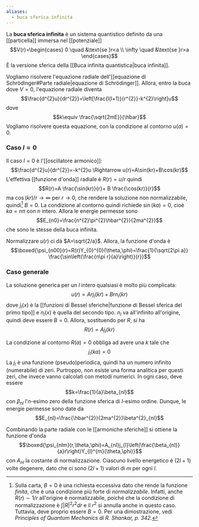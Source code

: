 ```yaml
---
aliases:
  - buca sferica infinita
---
```

La **buca sferica infinita** è un sistema quantistico definito da una [[particella]] immersa nel [[potenziale]]
$$V(r)=\begin{cases}
0 \quad &\text{se }r<a \\
\infty \quad &\text{se }r>a
\end{cases}$$
È la versione sferica della [[Buca infinita quantistica|buca infinita]].

Vogliamo risolvere l'equazione radiale dell'[[equazione di Schrödinger#Parte radiale|equazione di Schrödinger]]. Allora, entro la buca dove $V=0$, l'equazione radiale diventa
$$\frac{d^{2}u}{dr^{2}}=\left[\frac{l(l+1)}{r^{2}}-k^{2}\right]u$$
dove
$$k\equiv \frac{\sqrt{2mE}}{\hbar}$$
Vogliamo risolvere questa equazione, con la condizione al contorno $u(a)=0$.
### Caso $l=0$
Il caso $l=0$ è l'[[oscillatore armonico]]:
$$\frac{d^{2}u}{dr^{2}}=-k^{2}u \Rightarrow u(r)=A\sin(kr)+B\cos(kr)$$
L'effettiva [[funzione d'onda]] radiale è $R(r)=u/r$ quindi
$$R(r)=A \frac{\sin(kr)}{r}+ B \frac{\cos(kr)}{r}$$
ma $\cos(kr)/r \rightarrow \infty$ per $r \rightarrow 0$, che rendere la soluzione non normalizzabile, quindi[^1] $B=0$. La condizione al contorno quindi richiede $\sin(ka)=0$, cioè $ka=n\pi$ con $n$ intero. Allora le energie permesse sono
$$E_{n0}=\frac{n^{2}\pi^{2}\hbar^{2}}{2ma^{2}}$$
che sono le stesse della buca infinita.

Normalizzare $u(r)$ ci dà $A=\sqrt{2/a}$. Allora, la funzione d'onda è
$$\boxed{\psi_{n00}(r)=R(r)Y_{0}^{0}(\theta,\phi)=\frac{1}{\sqrt{2\pi a}} \frac{\sin\left(\frac{n\pi r}{a}\right)}{r}}$$
### Caso generale
La soluzione generica per un $l$ intero qualsiasi è molto più complicata:
$$u(r)=Arj_{l}(kr)+Brn_{l}(kr)$$
dove $j_{l}(x)$ è la [[funzioni di Bessel sferiche|funzione di Bessel sferica del primo tipo]] e $n_{l}(x)$ è quella del secondo tipo. $n_{l}$ va all'infinito all'origine, quindi deve essere $B=0$. Allora, sostituendo per $R$, si ha
$$R(r)=Aj_{l}(kr)$$

La condizione al contorno $R(a)=0$ obbliga ad avere una $k$ tale che
$$j_{l}(ka)=0$$
La $j_{l}$ è una funzione (pseudo)periodica, quindi ha un numero infinito (numerabile) di zeri. Purtroppo, non esiste una forma analitica per questi zeri, che invece vanno calcolati con metodi numerici. In ogni caso, deve essere
$$k=\frac{1}{a}\beta_{nl}$$
con $\beta_{nl}$ l'$n$-esimo zero della funzione sferica di $l$-esimo ordine. Dunque, le energie permesse sono date da
$$E_{nl}=\frac{\hbar^{2}}{2ma^{2}}\beta^{2}_{nl}$$

Combinando la parte radiale con le [[armoniche sferiche]] si ottiene la funzione d'onda
$$\boxed{\psi_{nlm}(r,\theta,\phi)=A_{nl}j_{l}\left(\frac{\beta_{nl}}{a}r\right)Y_{l}^{m}(\theta,\phi)}$$
con $A_{nl}$ la costante di normalizzazione. Ciascuno livello energetico è $(2l+1)$ volte degenere, dato che ci sono $(2l+1)$ valori di $m$ per ogni $l$.

[^1]: Sulla carta, $B=0$ è una richiesta eccessiva dato che rende la funzione *finita*, che è una condizione più forte di *normalizzabile*. Infatti, anche $R(r)\sim 1/r$ all'origine è normalizzabile, poiché che la condizione di normalizzazione è $\int|R|^{2}r^{2}dr$ e il $r^{2}$ si annulla anche in questo caso. Tuttavia, deve proprio essere $B=0$. Per una dimostrazione, vedi *Principles of Quantum Mechanics di R. Shankar, p. 342*.